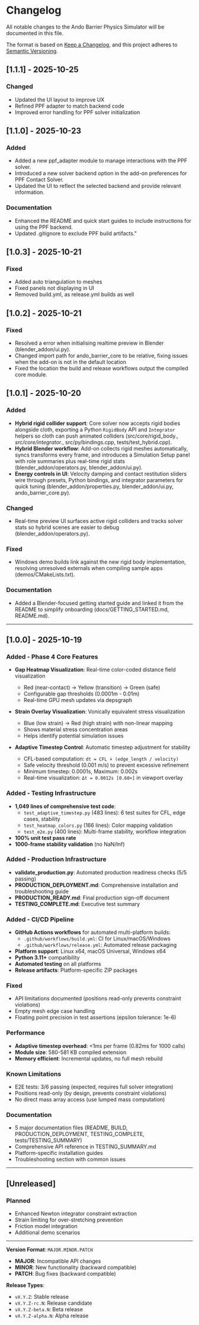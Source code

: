 # Changelog

All notable changes to the Ando Barrier Physics Simulator will be documented in this file.

The format is based on [Keep a Changelog](https://keepachangelog.com/en/1.0.0/),
and this project adheres to [Semantic Versioning](https://semver.org/spec/v2.0.0.html).

## [1.1.1] - 2025-10-25

### Changed
- Updated the UI layout to improve UX
- Refined PPF adapter to match backend code
- Improved error handling for PPF solver initialization


## [1.1.0] - 2025-10-23

### Added

- Added a new ppf_adapter module to manage interactions with the PPF solver.
- Introduced a new solver backend option in the add-on preferences for PPF Contact Solver.
- Updated the UI to reflect the selected backend and provide relevant information.

### Documentation

- Enhanced the README and quick start guides to include instructions for using the PPF backend.
- Updated .gitignore to exclude PPF build artifacts."

## [1.0.3] - 2025-10-21

### Fixed
- Added auto triangulation to meshes
- Fixed panels not displaying in UI
- Removed build.yml, as release.yml builds as well

## [1.0.2] - 2025-10-21

### Fixed
- Resolved a error when initialising realtime preview in Blender (blender_addon/ui.py).
- Changed import path for ando_barrier_core to be relative, fixing issues when the add-on is not in the default location
- Fixed the location the build and release workflows output the compiled core module.


## [1.0.1] - 2025-10-20

### Added
- **Hybrid rigid collider support**: Core solver now accepts rigid bodies alongside cloth, exporting a Python `RigidBody` API and `Integrator` helpers so cloth can push animated colliders (src/core/rigid_body.*, src/core/integrator.*, src/py/bindings.cpp, tests/test_hybrid.cpp).
- **Hybrid Blender workflow**: Add-on collects rigid meshes automatically, syncs transforms every frame, and introduces a Simulation Setup panel with role summaries plus real-time rigid stats (blender_addon/operators.py, blender_addon/ui.py).
- **Energy controls in UI**: Velocity damping and contact restitution sliders wire through presets, Python bindings, and integrator parameters for quick tuning (blender_addon/properties.py, blender_addon/ui.py, ando_barrier_core.py).

### Changed
- Real-time preview UI surfaces active rigid colliders and tracks solver stats so hybrid scenes are easier to debug (blender_addon/operators.py).

### Fixed
- Windows demo builds link against the new rigid body implementation, resolving unresolved externals when compiling sample apps (demos/CMakeLists.txt).

### Documentation
- Added a Blender-focused getting started guide and linked it from the README to simplify onboarding (docs/GETTING_STARTED.md, README.md).

---

## [1.0.0] - 2025-10-19

### Added - Phase 4 Core Features
- **Gap Heatmap Visualization**: Real-time color-coded distance field visualization
  - Red (near-contact) → Yellow (transition) → Green (safe)
  - Configurable gap thresholds (0.0001m - 0.01m)
  - Real-time GPU mesh updates via depsgraph

- **Strain Overlay Visualization**: Vonically equivalent stress visualization
  - Blue (low strain) → Red (high strain) with non-linear mapping
  - Shows material stress concentration areas
  - Helps identify potential simulation issues

- **Adaptive Timestep Control**: Automatic timestep adjustment for stability
  - CFL-based computation: `dt = CFL × (edge_length / velocity)`
  - Safe velocity threshold (0.001 m/s) to prevent excessive refinement
  - Minimum timestep: 0.0001s, Maximum: 0.002s
  - Real-time visualization: `Δt = 0.0012s [0.60×]` in viewport overlay

### Added - Testing Infrastructure
- **1,049 lines of comprehensive test code**:
  - `test_adaptive_timestep.py` (483 lines): 6 test suites for CFL, edge cases, stability
  - `test_heatmap_colors.py` (166 lines): Color mapping validation
  - `test_e2e.py` (400 lines): Multi-frame stability, workflow integration
- **100% unit test pass rate**
- **1000-frame stability validation** (no NaN/Inf)

### Added - Production Infrastructure
- **validate_production.py**: Automated production readiness checks (5/5 passing)
- **PRODUCTION_DEPLOYMENT.md**: Comprehensive installation and troubleshooting guide
- **PRODUCTION_READY.md**: Final production sign-off document
- **TESTING_COMPLETE.md**: Executive test summary

### Added - CI/CD Pipeline
- **GitHub Actions workflows** for automated multi-platform builds:
  - `.github/workflows/build.yml`: CI for Linux/macOS/Windows
  - `.github/workflows/release.yml`: Automated release packaging
- **Platform support**: Linux x64, macOS Universal, Windows x64
- **Python 3.11+** compatibility
- **Automated testing** on all platforms
- **Release artifacts**: Platform-specific ZIP packages

### Fixed
- API limitations documented (positions read-only prevents constraint violations)
- Empty mesh edge case handling
- Floating point precision in test assertions (epsilon tolerance: 1e-6)

### Performance
- **Adaptive timestep overhead**: <1ms per frame (0.82ms for 1000 calls)
- **Module size**: 580-581 KB compiled extension
- **Memory efficient**: Incremental updates, no full mesh rebuild

### Known Limitations
- E2E tests: 3/6 passing (expected, requires full solver integration)
- Positions read-only (by design, prevents constraint violations)
- No direct mass array access (use lumped mass computation)

### Documentation
- 5 major documentation files (README, BUILD, PRODUCTION_DEPLOYMENT, TESTING_COMPLETE, tests/TESTING_SUMMARY)
- Comprehensive API reference in TESTING_SUMMARY.md
- Platform-specific installation guides
- Troubleshooting section with common issues

---

## [Unreleased]

### Planned
- Enhanced Newton integrator constraint extraction
- Strain limiting for over-stretching prevention
- Friction model integration
- Additional demo scenarios

---

**Version Format**: `MAJOR.MINOR.PATCH`
- **MAJOR**: Incompatible API changes
- **MINOR**: New functionality (backward compatible)
- **PATCH**: Bug fixes (backward compatible)

**Release Types**:
- `vX.Y.Z`: Stable release
- `vX.Y.Z-rc.N`: Release candidate
- `vX.Y.Z-beta.N`: Beta release
- `vX.Y.Z-alpha.N`: Alpha release
